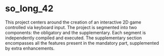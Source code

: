 # so_long_42
This project centers around the creation of an interactive 2D game controlled via keyboard input. The project is segmented into two components: the obligatory and the supplementary. Each segment is independently compiled and executed. The supplementary section encompasses all the features present in the mandatory part, supplemented by extra enhancements.

